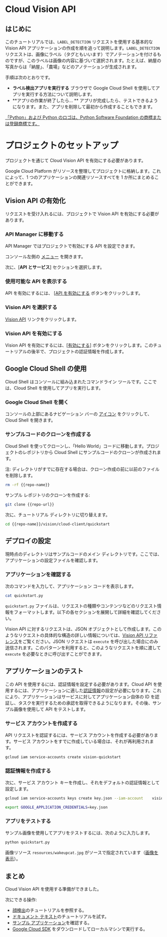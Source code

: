 # Cloud Vision API

<walkthrough-test-start-page url="/start?tutorial=python_vision_quickstart_v2"></walkthrough-test-start-page>

<walkthrough-tutorial-url url="https://cloud.google.com/vision/docs/label-tutorial"></walkthrough-tutorial-url>

<walkthrough-watcher-constant value="https://github.com/GoogleCloudPlatform/python-docs-samples.git" key="repo-url"></walkthrough-watcher-constant>

<walkthrough-watcher-constant value="python-docs-samples" key="repo-name"></walkthrough-watcher-constant>

<walkthrough-devshell-precreate></walkthrough-devshell-precreate>

## はじめに

このチュートリアルでは、`LABEL_DETECTION` リクエストを使用する基本的な Vision API
アプリケーションの作成を順を追って説明します。`LABEL_DETECTION`
リクエストは、画像にラベル（タグともいいます）でアノテーションを付けるものですが、このラベルは画像の内容に基づいて選択されます。たとえば、納屋の写真からは「納屋」、「農場」などのアノテーションが生成されます。

手順は次のとおりです。

*   **ラベル検出アプリを実行する** ブラウザで Google Cloud Shell を使用してアプリを実行する方法について説明します。
*   **アプリの作業が終了したら... ** アプリが完成したら、テストできるようになります。また、アプリを削除して最初から作成することもできます。

[「Python」および Python のロゴは、Python Software Foundation
の商標または登録商標です。](walkthrough://footnote)

# プロジェクトのセットアップ

プロジェクトを通じて Cloud Vision API を有効にする必要があります。

Google Cloud Platform がリソースを整理してプロジェクトに格納します。これによって、1 つのアプリケーションの関連リソースすべてを 1
か所にまとめることができます。

<walkthrough-project-billing-setup></walkthrough-project-billing-setup>

## Vision API の有効化

リクエストを受け入れるには、プロジェクトで Vision API を有効にする必要があります。

### API Manager に移動する

API Manager ではプロジェクトで有効にする API を設定できます。

コンソール左側の
[メニュー](walkthrough://spotlight-pointer?spotlightId=console-nav-menu) を開きます。

次に、[**API とサービス**] セクションを選択します。

<walkthrough-menu-navigation sectionid="API_SECTION"></walkthrough-menu-navigation>

### 使用可能な API を表示する

API を有効にするには、
[[API を有効にする](walkthrough://spotlight-pointer?cssSelector=.p6n-action-bar-button)
ボタンをクリックします。

### Vision API を選択する

[Vision API](walkthrough://spotlight-pointer?spotlightId=api-vision.googleapis.com) リンクをクリックします。

### Vision API を有効にする

Vision API を有効にするには、[[有効にする](walkthrough://spotlight-pointer?spotlightId=api-enable-vision.googleapis.com)]
ボタンをクリックします。このチュートリアルの後半で、プロジェクトの認証情報を作成します。

## Google Cloud Shell の使用

Cloud Shell はコンソールに組み込まれたコマンドライン ツールです。ここでは、Cloud Shell を使用してアプリを実行します。

### Google Cloud Shell を開く

コンソールの上部にあるナビゲーション
バーの<walkthrough-cloud-shell-icon></walkthrough-cloud-shell-icon>
[アイコン](walkthrough://spotlight-pointer?spotlightId=devshell-activate-button)
をクリックして、Cloud
Shell を開きます。

### サンプルコードのクローンを作成する

Cloud Shell を使ってクローンし、「Hello World」コードに移動します。プロジェクトのレポジトリから Cloud Shell
にサンプルコードのクローンが作成されます。

注: ディレクトリがすでに存在する場合は、クローン作成の前に以前のファイルを削除します。

```bash
rm -rf {{repo-name}}
```

サンプル レポジトリのクローンを作成する:

```bash
git clone {{repo-url}}
```

次に、チュートリアル ディレクトリに切り替えます。

```bash
cd {{repo-name}}/vision/cloud-client/quickstart
```

## デプロイの設定

現時点のディレクトリはサンプルコードのメイン ディレクトリです。ここでは、アプリケーションの設定ファイルを確認します。

### アプリケーションを確認する

次のコマンドを入力して、アプリケーション コードを表示します。

```bash
cat quickstart.py
```

`quickstart.py`
ファイルは、リクエストの種類やコンテンツなどのリクエスト情報をフォーマットします。以下の各セクションを展開して詳細を確認してください。

Vision API に対するリクエストは、JSON オブジェクトとして作成します。このようなリクエストの具体的な構造の詳しい情報については、[Vision
API リファレンス][vision-request-doc]をご覧ください。JSON リクエストは `execute`
を呼び出した場合にのみ送信されます。このパターンを利用すると、このようなリクエストを順に渡して `execute` を必要なときに呼び出すことができます。

## アプリケーションのテスト

この API を使用するには、認証情報を設定する必要があります。Cloud API
を使用するには、アプリケーションに適した[認証情報][auth-doc]の設定が必要になります。これにより、アプリケーションはサービスに対してアプリケーション自体の
ID を認証し、タスクを実行するための承認を取得できるようになります。その後、サンプル画像を使用して API をテストします。

### サービス アカウントを作成する

API リクエストを認証するには、サービス アカウントを作成する必要があります。サービス アカウントをすでに作成している場合は、それが再利用されます。

```bash
gcloud iam service-accounts create vision-quickstart
```

### 認証情報を作成する

次に、サービス アカウント キーを作成し、それをデフォルトの認証情報として設定します。

```bash
gcloud iam service-accounts keys create key.json --iam-account    vision-quickstart@{{project-id}}.iam.gserviceaccount.com
```

```bash
export GOOGLE_APPLICATION_CREDENTIALS=key.json
```

<walkthrough-test-code-output text="created key"></walkthrough-test-code-output>

### アプリをテストする

サンプル画像を使用してアプリをテストするには、次のように入力します。

```bash
python quickstart.py
```

画像リソース `resources/wakeupcat.jpg` がソースで指定されています（[画像を表示][cat-picture]）。

## まとめ

<walkthrough-conclusion-trophy></walkthrough-conclusion-trophy>

Cloud Vision API を使用する準備ができました。

次にできる操作:

*   [顔検出][face-tutorial]のチュートリアルを参照する。
*   [ドキュメント テキスト][document-text-tutorial]のチュートリアルを試す。
*   [サンプル アプリケーション][vision-samples]を確認する。
*   [Google Cloud SDK][get-cloud-sdk] をダウンロードしてローカルマシンで実行する。

[auth-doc]: https://cloud.google.com/vision/docs/auth
[cat-picture]: https://raw.githubusercontent.com/GoogleCloudPlatform/python-docs-samples/master/vision/cloud-client/quickstart/resources/wakeupcat.jpg
[document-text-tutorial]: https://cloud.google.com/vision/docs/fulltext-annotations
[face-tutorial]: https://cloud.google.com/vision/docs/face-tutorial
[get-cloud-sdk]: https://cloud.google.com/sdk/
[vision-request-doc]: https://cloud.google.com/vision/reference/rest
[vision-samples]: https://cloud.google.com/vision/docs/samples
